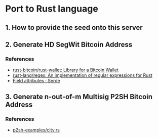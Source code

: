 # Port to Rust language

## 1. How to provide the seed onto this server

## 2. Generate HD SegWit Bitcoin Address

### References

- [rust-bitcoin/rust-wallet: Library for a Bitcoin Wallet](https://github.com/rust-bitcoin/rust-wallet)
- [rust-lang/regex: An implementation of regular expressions for Rust](https://github.com/rust-lang/regex)
- [Field attributes · Serde](https://serde.rs/field-attrs.html)

## 3. Generate n-out-of-m Multisig P2SH Bitcoin Address

### References

- [p2sh-examples/cltv.rs](https://github.com/bl4ck5un/p2sh-examples/blob/master/src/cltv.rs)
